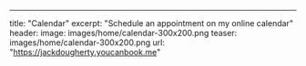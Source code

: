 ---
title: "Calendar"
excerpt: "Schedule an appointment on my online calendar"
header:
  image: images/home/calendar-300x200.png
  teaser: images/home/calendar-300x200.png
url: "https://jackdougherty.youcanbook.me"
